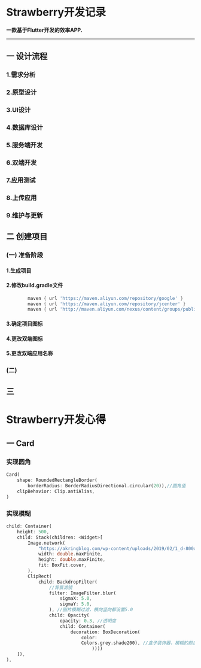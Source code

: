 # Strawberry开发记录

**一款基于Flutter开发的效率APP.**

------

## 一 设计流程

### 1.需求分析

### 2.原型设计

### 3.UI设计

### 4.数据库设计

### 5.服务端开发

### 6.双端开发

### 7.应用测试

### 8.上传应用

### 9.维护与更新

## 二 创建项目

### (一) 准备阶段

#### 1.生成项目

#### 2.修改build.gradle文件

```dart
		maven { url 'https://maven.aliyun.com/repository/google' }
		maven { url 'https://maven.aliyun.com/repository/jcenter' }
		maven { url 'http://maven.aliyun.com/nexus/content/groups/public' }
```

#### 3.确定项目图标

#### 4.更改双端图标

#### 5.更改双端应用名称

### (二)

## 三

# Strawberry开发心得

## 一 Card

### 实现圆角

```dart
Card(
	shape: RoundedRectangleBorder(
        borderRadius: BorderRadiusDirectional.circular(20)),//圆角值
    clipBehavior: Clip.antiAlias,
)
```

### 实现模糊

```dart
child: Container(
    height: 500,
    child: Stack(children: <Widget>[
        Image.network(
            "https://akringblog.com/wp-content/uploads/2019/02/1_d-800x500.jpg",
            width: double.maxFinite,
            height: double.maxFinite,
            fit: BoxFit.cover,
        ),
        ClipRect(
            child: BackdropFilter(
                //背景滤镜
                filter: ImageFilter.blur(
                    sigmaX: 5.0,
                    sigmaY: 5.0,
                ), //图片模糊过滤，横向竖向都设置5.0
                child: Opacity(
                    opacity: 0.3, //透明度
                    child: Container(
                        decoration: BoxDecoration(
                            color:
                            Colors.grey.shade200), //盒子装饰器，模糊的颜色
                                ))))
    ]),
),
```

